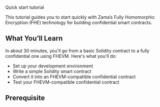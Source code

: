 Quick start tutorial

This tutorial guides you to start quickly with Zama’s Fully Homomorphic Encryption (FHE) technology for building confidential smart contracts.

## What You’ll Learn

In about 30 minutes, you'll go from a basic Solidity contract to a fully confidential one using FHEVM. Here's what you'll do:

- Set up your development environment
- Write a simple Solidity smart contract
- Convert it into an FHEVM-compatible confidential contract
- Test your FHEVM-compatible confidential contract

## Prerequisite

